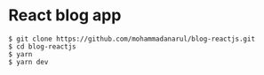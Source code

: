 # React blog app

```
$ git clone https://github.com/mohammadanarul/blog-reactjs.git
$ cd blog-reactjs
$ yarn 
$ yarn dev
```